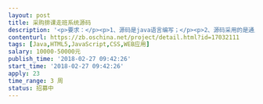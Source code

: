 ```yaml
---                
layout: post       
title: 采购排课走班系统源码           
description: '<p>要求：</p><p>1、源码是java语言编写；</p><p>2、源码采用的是通用开源框架，如spring、hibernate|mybatis、freemarker、等较稳定的开源框架；</p><p>3、源码中的主要功能模块：核心功能模块包括不限于。【1、学校信息管理模块2、用户管理模块3、角色管理模块4、选课设置5、课程安排6、学生选课7、选课申报8、课程考勤9、学分管理或成绩管理10、统计分析。还有一些通用基础模块，如11安全登陆、12、权限管理等。】</p><p>4、与源码相配套的清晰的文档。如需求文档、概要或详细设计文档、部署脚本和指导文档。</p>'     
contenturl: https://zb.oschina.net/project/detail.html?id=17032111      
tags: [Java,HTML5,JavaScript,CSS,WEB应用]            
salary: 10000-50000元          
publish_time: '2018-02-27 09:42:26'         
start_time: '2018-02-27 09:42:26'           
apply: 23                   
time_range: 3 周              
status: 招募中                  
---                 
```

